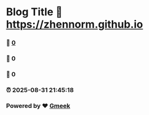 # Blog Title :link: https://zhennorm.github.io 
### :page_facing_up: [0](https://zhennorm.github.io/tag.html) 
### :speech_balloon: 0 
### :hibiscus: 0 
### :alarm_clock: 2025-08-31 21:45:18 
### Powered by :heart: [Gmeek](https://github.com/Meekdai/Gmeek)
